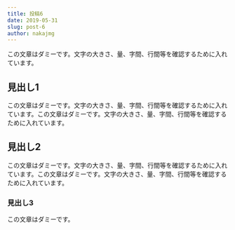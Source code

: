```yaml
---
title: 投稿6
date: 2019-05-31
slug: post-6
author: nakajmg
---
```


この文章はダミーです。文字の大きさ、量、字間、行間等を確認するために入れています。

## 見出し1

この文章はダミーです。文字の大きさ、量、字間、行間等を確認するために入れています。この文章はダミーです。文字の大きさ、量、字間、行間等を確認するために入れています。

## 見出し2

この文章はダミーです。文字の大きさ、量、字間、行間等を確認するために入れています。この文章はダミーです。文字の大きさ、量、字間、行間等を確認するために入れています。

### 見出し3
この文章はダミーです。
